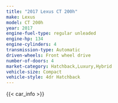 ```yaml
---
title: "2017 Lexus CT 200h"
make: Lexus
model: CT 200h
year: 2017
engine-fuel-type: regular unleaded
engine-hp: 134
engine-cylinders: 4
transmission-type: Automatic
driven-wheels: Front wheel drive
number-of-doors: 4
market-category: Hatchback,Luxury,Hybrid
vehicle-size: Compact
vehicle-style: 4dr Hatchback
---
```


{{< car_info >}}
